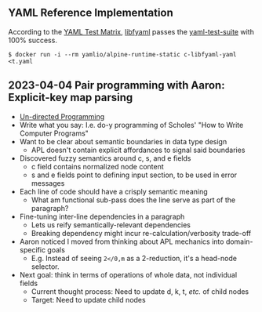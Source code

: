 ## YAML Reference Implementation

According to the [YAML Test Matrix][0], [libfyaml][1] passes the
[yaml-test-suite][2] with 100% success.

    $ docker run -i --rm yamlio/alpine-runtime-static c-libfyaml-yaml <t.yaml


## 2023-04-04 Pair programming with Aaron: Explicit-key map parsing

- [Un-directed Programming](https://www.sacrideo.us/un-structured-programming/)
- Write what you say: I.e. do-y programming of Scholes' "How to Write Computer Programs"
- Want to be clear about semantic boundaries in data type design
  - APL doesn't contain explicit affordances to signal said boundaries
- Discovered fuzzy semantics around c, s, and e fields
  - c field contains normalized node content
  - s and e fields point to defining input section, to be used in error messages
- Each line of code should have a crisply semantic meaning
  - What am functional sub-pass does the line serve as part of the paragraph?
- Fine-tuning inter-line dependencies in a paragraph
  - Lets us reify semantically-relevant dependencies
  - Breaking dependency might incur re-calculation/verbosity trade-off
- Aaron noticed I moved from thinking about APL mechanics into domain-specific goals
  - E.g. Instead of seeing `2</0,m` as a 2-reduction, it's a head-node selector.
- Next goal: think in terms of operations of whole data, not individual fields
  - Current thought process: Need to update d, k, t, *etc.* of child nodes
  - Target: Need to update child nodes


[0]:https://matrix.yaml.info/
[1]:https://github.com/pantoniou/libfyaml
[2]:https://github.com/yaml/yaml-test-suite
[3]:http://ben-kiki.org/ypaste/cgi-bin/ypaste.pl

